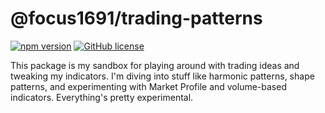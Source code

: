 # @focus1691/trading-patterns

[![npm version](https://badge.fury.io/js/%40focus1691%2Ftrading-patterns.svg)](https://www.npmjs.com/package/@focus1691/trading-patterns)
[![GitHub license](https://img.shields.io/github/license/focus1691/trading-patterns.svg)](https://github.com/focus1691/trading-patterns/blob/master/LICENSE)

This package is my sandbox for playing around with trading ideas and tweaking my indicators. I'm diving into stuff like harmonic patterns, shape patterns, and experimenting with Market Profile and volume-based indicators. Everything's pretty experimental.
